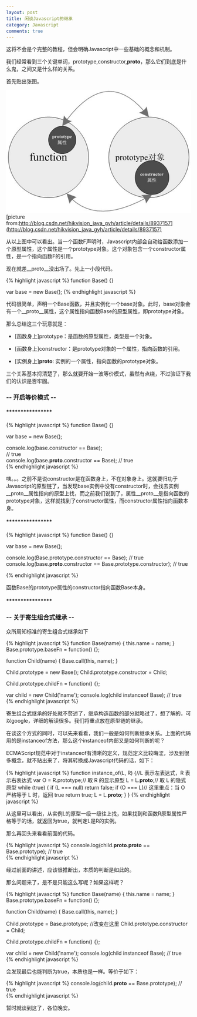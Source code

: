 ```yaml
---
layout: post
title: 闲谈Javascript的继承
category: Javascript
comments: true
---
```


这将不会是个完整的教程，但会明确Javascript中一些基础的概念和机制。

我们经常看到三个关键单词，prototype,constructor,__proto__，那么它们到底是什么鬼，之间又是什么样的关系。

首先贴出张图。

![菜单](/images/javascript-inheritance/prototype.jpg)
[picture from:http://blog.csdn.net/hikvision_java_gyh/article/details/8937157](http://blog.csdn.net/hikvision_java_gyh/article/details/8937157)

从以上图中可以看出。当一个函数F声明时，Javascript内部会自动给函数添加一个原型属性，这个属性是一个prototype对象。这个对象包含一个constructor属性，是一个指向函数F的引用。

现在就差__proto__没出场了。先上一小段代码。

{% highlight javascript %}
  function Base() {}

  var base = new Base();
{% endhighlight javascript %}

代码很简单，声明一个Base函数，并且实例化一个base对象。此时，base对象会有一个__proto__属性，这个属性指向函数Base的原型属性，即prototype对象。

那么总结这三个玩意就是：

*	[函数身上]prototype：是函数的原型属性，类型是一个对象。

* [函数身上]constructor：是prototype对象的一个属性，指向函数的引用。

* [实例身上]__proto__: 实例的一个属性，指向函数的prototype对象。

三个关系基本捋清楚了，那么就要开始一波等价模式，虽然有点绕，不过验证下我们的认识是否牢固。


### -- 开启等价模式 --

#### ****************

{% highlight javascript %}
  function Base() {}

  var base = new Base();

  console.log(base.constructor == Base);  
  // true              
  console.log(base.__proto__.constructor == Base);
  // true     
{% endhighlight javascript %}

咦。。。之前不是说constructor是在函数身上，不在对象身上。这就要归功于Javascript的原型链了，当发现base实例中没有constructor时，会找去实例__proto__属性指向的原型上找，而之前我们说到了，属性__proto__是指向函数的prototype对象，这样就找到了constructor属性，而constructor属性指向函数本身。

#### ****************

{% highlight javascript %}
  function Base() {}

  var base = new Base();

  console.log(Base.prototype.constructor == Base);
  // true    
  console.log(base.__proto__.constructor == Base.prototype.constructor);
  // true     

{% endhighlight javascript %}

函数Base的prototype属性的constructor指向函数Base本身。

#### ****************

### -- 关于寄生组合式继承 --

众所周知标准的寄生组合式继承如下

{% highlight javascript %}
  function Base(name) {
   this.name = name;
  }
  Base.prototype.baseFn = function() {};

  function Child(name) {
   Base.call(this, name);
  }

  Child.prototype = new Base();
  Child.prototype.constructor = Child;

  Child.prototype.childFn = function() {};

  var child = new Child('name');
  console.log(child instanceof Base);
  // true   
{% endhighlight javascript %}

寄生组合式继承的好处就不赘述了，继承构造函数的部分就略过了，想了解的，可以google，详细的解读很多。我们将重点放在原型链的继承。

在谈这个方式的同时，可以先来看看，我们一般是如何判断继承关系。上面的代码用的是instanceof方法，那么这个instanceof内部又是如何判断的呢？

ECMAScript规范中对于instanceof有清晰的定义，规范定义比较晦涩，涉及到很多概念，就不贴出来了，将其转换成Javascript代码的话，如下：

{% highlight javascript %}
function instance_of(L, R) {//L 表示左表达式，R 表示右表达式
 var O = R.prototype;// 取 R 的显示原型
 L = L.__proto__;// 取 L 的隐式原型
 while (true) {
   if (L === null)
     return false;
   if (O === L)// 这里重点：当 O 严格等于 L 时，返回 true
     return true;
   L = L.__proto__;
 }
}
{% endhighlight javascript %}

从这里可以看出，从实例L的原型一级一级往上找，如果找到和函数R原型属性严格等于的话，就返回为true，就判定L是R的实例。

那么再回头来看看前面的代码。

{% highlight javascript %}
  console.log(child.__proto__.__proto__ == Base.prototype);
  // true   
{% endhighlight javascript %}

经过前面的讲述，应该很推断出，本质的判断是如此的。

那么问题来了，是不是只能这么写呢？如果这样呢？

{% highlight javascript %}
  function Base(name) {
   this.name = name;
  }
  Base.prototype.baseFn = function() {};

  function Child(name) {
   Base.call(this, name);
  }

  Child.prototype = Base.prototype;       //改变在这里
  Child.prototype.constructor = Child;

  Child.prototype.childFn = function() {};

  var child = new Child('name');
  console.log(child instanceof Base);
  // true   
{% endhighlight javascript %}

会发现最后也能判断为true，本质也是一样。等价于如下：

{% highlight javascript %}
  console.log(child.__proto__ == Base.prototype);
  // true   
{% endhighlight javascript %}


暂时就谈到这了，各位晚安。
